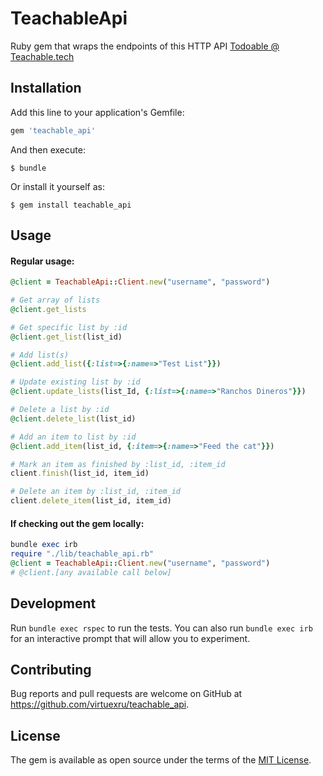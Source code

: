# TeachableApi

Ruby gem that wraps the endpoints of this HTTP API [Todoable @ Teachable.tech](http://todoable.teachable.tech)

## Installation

Add this line to your application's Gemfile:

```ruby
gem 'teachable_api'
```

And then execute:

    $ bundle

Or install it yourself as:

    $ gem install teachable_api

## Usage

#### Regular usage:
```ruby
@client = TeachableApi::Client.new("username", "password")

# Get array of lists
@client.get_lists

# Get specific list by :id
@client.get_list(list_id)

# Add list(s)
@client.add_list({:list=>{:name=>"Test List"}})

# Update existing list by :id
@client.update_lists(list_Id, {:list=>{:name=>"Ranchos Dineros"}})

# Delete a list by :id
@client.delete_list(list_id)

# Add an item to list by :id
@client.add_item(list_id, {:item=>{:name=>"Feed the cat"}})

# Mark an item as finished by :list_id, :item_id
client.finish(list_id, item_id)

# Delete an item by :list_id, :item_id
client.delete_item(list_id, item_id)
```

#### If checking out the gem locally:
```ruby
bundle exec irb
require "./lib/teachable_api.rb"
@client = TeachableApi::Client.new("username", "password")
# @client.[any available call below]
```

## Development

Run `bundle exec rspec` to run the tests. You can also run `bundle exec irb` for an interactive prompt that will allow you to experiment.

## Contributing

Bug reports and pull requests are welcome on GitHub at https://github.com/virtuexru/teachable_api.

## License

The gem is available as open source under the terms of the [MIT License](https://opensource.org/licenses/MIT).
